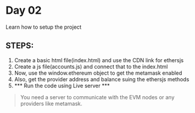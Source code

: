 
# Day 02

Learn how to setup the project

## STEPS:

1. Create a basic html file(index.html) and use the CDN link for ethersjs
2. Create a js file(accounts.js) and connect that to the index.html
3. Now, use the window.ethereum object to get the metamask enabled
4. Also, get the provider address and balance suing the ethersjs methods
5. *** Run the code using Live server ***
> You need a server to communicate with the EVM nodes or any providers like metamask.



